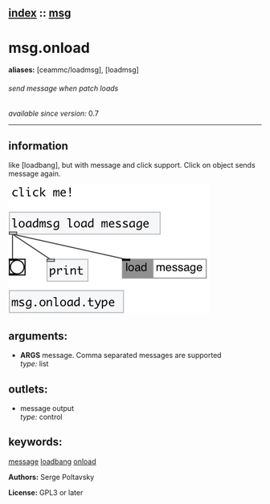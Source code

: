 [index](index.html) :: [msg](category_msg.html)
---

# msg.onload
**aliases:** [ceammc/loadmsg], [loadmsg]


###### send message when patch loads

*available since version:* 0.7

---


## information
like [loadbang], but with message and click support. Click on object sends message again.


[![example](../examples/img/msg.onload.jpg)](../examples/pd/msg.onload.pd)



## arguments:

* **ARGS**
message. Comma separated messages are supported<br>
_type:_ list<br>









## outlets:

* message output<br>
_type:_ control



## keywords:

[message](keywords/message.html)
[loadbang](keywords/loadbang.html)
[onload](keywords/onload.html)






**Authors:** Serge Poltavsky




**License:** GPL3 or later






